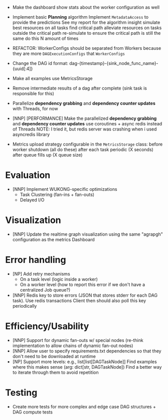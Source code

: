 - Make the dashboard show stats about the worker configuration as well

- Implement basic **Planning** algorithm
    Implement `MetadataAccess` to provide the predictions
    See my report for the algorithm insight
        simulate best resources on all tasks
        find critical path
        alleviate resources on tasks outside the critical path
            re-simulate to ensure the critical path is still the same
            do this N amount of times

- REFACTOR: WorkerConfigs should be separated from Workers because they are more `DAGExecutionConfigs` that `WorkerConfigs`

- Change the DAG id format: dag-{timestamp}-{sink_node_func_name}-{uuid[:4]}

- Make all examples use MetricsStorage
- Remove intermediate results of a dag after complete (sink task is responsible for this)

- Parallelize **dependency grabbing** and **dependency counter updates** with Threads, for now

- [NNP] [PERFORMANCE] Make the parallelized **dependency grabbing** and **dependency counter updates** use coroutines + async redis instead of Threads
    NOTE: I tried it, but redis server was crashing when i used asyncredis library
- Metrics upload strategy configurable in the `MetricsStorage` class:
    before worker shutdown (all do these)
    after each task
    periodic (X seconds)
    after queue fills up (X queue size)


# Evaluation
- [NNP] Implement WUKONG-specific optimizations
    - Task Clustering (fan-ins + fan-outs)
    - Delayed I/O

# Visualization
- [NNP] Update the realtime graph visualization using the same "agrapgh" configuration as the metrics Dashboard

# Error handling
- [NP] Add retry mechanisms
    - On a task level (logic inside a worker)
    - On a worker level (how to report this error if we don't have a centralized Job queue?)
- [NNP] Redis key to store errors (JSON that stores stderr for each DAG task). Use redis transactions
    Client then should also poll this key periodically

# Efficiency/Usability
- [NNP] Support for dynamic fan-outs w/ special nodes (re-think implementation to allow chains of dynamic fan-out nodes)
- [NNP] Allow user to specify requirements.txt dependencies so that they don't need to be downloaded at runtime
- [NP] Support more levels: e.g., list[list[DAGTaskNode]]
    Find examples where this makes sense (arg: dict[str, DAGTaskNode])
    Find a better way to iterate through them to avoid repetition

# Testing
- Create more tests for more complex and edge case DAG structures + DAG compute tests
